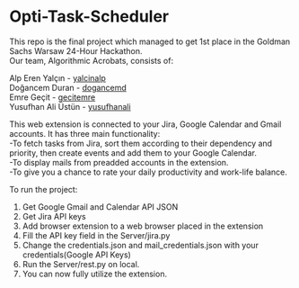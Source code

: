 # Opti-Task-Scheduler
This repo is the final project which managed to get 1st place in the Goldman Sachs Warsaw 24-Hour Hackathon.  
Our team, Algorithmic Acrobats, consists of:  
    
Alp Eren Yalçın - [yalcinalp](https://github.com/yalcinalp)  
Doğancem Duran - [dogancemd](https://github.com/dogancemd)  
Emre Geçit - [gecitemre](https://github.com/gecitemre)  
Yusufhan Ali Üstün - [yusufhanali](https://github.com/yusufhanali)  

This web extension is connected to your Jira, Google Calendar and Gmail accounts. It has three main functionality:  
-To fetch tasks from Jira, sort them according to their dependency and priority, then create events and add them to your Google Calendar.  
-To display mails from preadded accounts in the extension.  
-To give you a chance to rate your daily productivity and work-life balance.  



To run the project:
1. Get Google Gmail and Calendar API JSON
2. Get Jira API keys
3. Add browser extension to a web browser placed in the extension
4. Fill the API key field in the Server/jira.py
5. Change the credentials.json and mail_credentials.json with your credentials(Google API Keys)
6. Run the Server/rest.py on local.
7. You can now fully utilize the extension.
